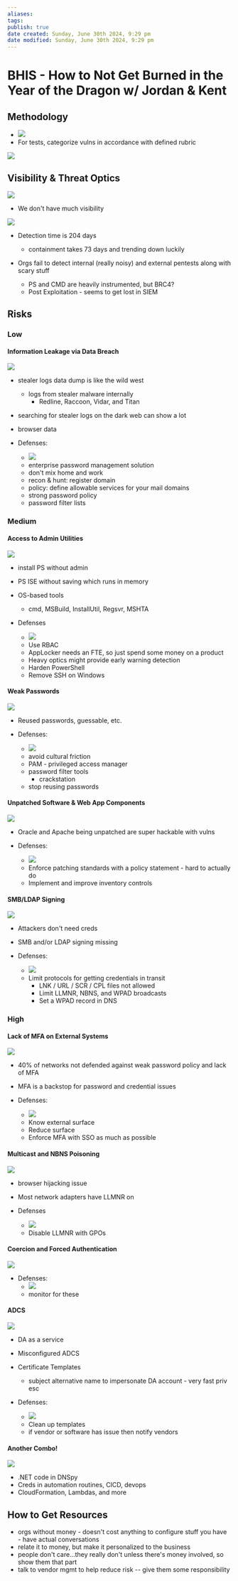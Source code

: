 ```yaml
---
aliases: 
tags: 
publish: true
date created: Sunday, June 30th 2024, 9:29 pm
date modified: Sunday, June 30th 2024, 9:29 pm
---
```

# BHIS - How to Not Get Burned in the Year of the Dragon w/ Jordan & Kent
## Methodology
- ![](_attachments/2024%20Threat%20Patterns/IMG-20240630212928578.png)
- For tests, categorize vulns in accordance with defined rubric

![](_attachments/2024%20Threat%20Patterns/IMG-20240630212928509.png)
## Visibility & Threat Optics
![](_attachments/2024%20Threat%20Patterns/IMG-20240630212928682.png)
- We don't have much visibility

![](_attachments/2024%20Threat%20Patterns/IMG-20240630212928849.png)
- Detection time is 204 days
	- containment takes 73 days and trending down luckily

- Orgs fail to detect internal (really noisy) and external pentests along with scary stuff
	- PS and CMD are heavily instrumented, but BRC4?
	- Post Exploitation - seems to get lost in SIEM
## Risks
### Low
#### Information Leakage via Data Breach
![](_attachments/2024%20Threat%20Patterns/IMG-20240630212928911.png)
- stealer logs data dump is like the wild west
	- logs from stealer malware internally
		- Redline, Raccoon, Vidar, and Titan
- searching for stealer logs on the dark web can show a lot
- browser data

- Defenses:
	- ![](_attachments/2024%20Threat%20Patterns/IMG-20240630212928999.png)
	- enterprise password management solution
	- don't mix home and work
	- recon & hunt: register domain
	- policy: define allowable services for your mail domains
	- strong password policy
	- password filter lists
### Medium
#### Access to Admin Utilities
![](_attachments/2024%20Threat%20Patterns/IMG-20240630212929054.png)
- install PS without admin
- PS ISE without saving which runs in memory
- OS-based tools
	- cmd, MSBuild, InstallUtil, Regsvr, MSHTA

- Defenses
	- ![](_attachments/2024%20Threat%20Patterns/IMG-20240630212929116.png)
	- Use RBAC
	- AppLocker needs an FTE, so just spend some money on a product
	- Heavy optics might provide early warning detection
	- Harden PowerShell
	- Remove SSH on Windows
#### Weak Passwords
![](_attachments/2024%20Threat%20Patterns/IMG-20240630212929171.png)
- Reused passwords, guessable, etc.

- Defenses:
	- ![](_attachments/2024%20Threat%20Patterns/IMG-20240630212929239.png)
	- avoid cultural friction
	- PAM - privileged access manager
	- password filter tools
		- crackstation
	- stop reusing passwords
#### Unpatched Software & Web App Components
![](_attachments/2024%20Threat%20Patterns/IMG-20240630212929292.png)
- Oracle and Apache being unpatched are super hackable with vulns

- Defenses:
	- ![](_attachments/2024%20Threat%20Patterns/IMG-20240630212929349.png)
	- Enforce patching standards with a policy statement - hard to actually do
	- Implement and improve inventory controls
#### SMB/LDAP Signing
![](__attachments/oCISO%20Wiki/IMG-2024%20Threat%20Patterns-2024063021-12.png)
- Attackers don't need creds
- SMB and/or LDAP signing missing

- Defenses:
	- ![](__attachments/oCISO%20Wiki/IMG-2024%20Threat%20Patterns-2024063021-13.png)
	- Limit protocols for getting credentials in transit 
		- LNK / URL / SCR / CPL files not allowed
		- Limit LLMNR, NBNS, and WPAD broadcasts
		- Set a WPAD record in DNS
### High
#### Lack of MFA on External Systems
![](__attachments/oCISO%20Wiki/IMG-2024%20Threat%20Patterns-2024063021-14.png)
- 40% of networks not defended against weak password policy and lack of MFA
- MFA is a backstop for password and credential issues

- Defenses:
	- ![](__attachments/oCISO%20Wiki/IMG-2024%20Threat%20Patterns-2024063021-15.png)
	- Know external surface
	- Reduce surface
	- Enforce MFA with SSO as much as possible
#### Multicast and NBNS Poisoning
![](_attachments/2024%20Threat%20Patterns/IMG-20240630212929424.png)
- browser hijacking issue
- Most network adapters have LLMNR on

- Defenses
	- ![](_attachments/2024%20Threat%20Patterns/IMG-20240630212929479.png)
	- Disable LLMNR with GPOs
#### Coercion and Forced Authentication
![](_attachments/2024%20Threat%20Patterns/IMG-20240630212929532.png)

- Defenses:
	- ![](_attachments/2024%20Threat%20Patterns/IMG-20240630212929587.png)
	- monitor for these
#### ADCS
![](_attachments/2024%20Threat%20Patterns/IMG-20240630212929652.png)
- DA as a service
- Misconfigured ADCS
- Certificate Templates
	- subject alternative name to impersonate DA account - very fast priv esc

- Defenses:
	- ![](_attachments/2024%20Threat%20Patterns/IMG-20240630212929703.png)
	- Clean up templates
	- if vendor or software has issue then notify vendors
#### Another Combo!
![](_attachments/2024%20Threat%20Patterns/IMG-20240630212929756.png)
- .NET code in DNSpy 
- Creds in automation routines, CICD, devops
- CloudFormation, Lambdas, and more
## How to Get Resources
- orgs without money - doesn't cost anything to configure stuff you have - have actual conversations
- relate it to money, but make it personalized to the business
- people don't care...they really don't unless there's money involved, so show them that part
- talk to vendor mgmt to help reduce risk -- give them some responsibility